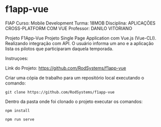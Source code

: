 # f1app-vue

FIAP 
Curso: Mobile Development
Turma: 18MOB
Disciplina: APLICAÇÕES CROSS-PLATFORM COM VUE
Professor: DANILO VITORIANO

Projeto F1App-Vue
Projeto Single Page Application com Vue.js (Vue-CLI). Realizando integração com API.
O usuário informa um ano e a aplicação lista os pilotos que participaram daquela temporada.

Instruçoes: 

Link do Projeto: 
https://github.com/RodSystems/f1app-vue

Criar uma cópia de trabalho para um repositório local executando o comando:
```
git clone https://github.com/RodSystems/f1app-vue
```

Dentro da pasta onde foi clonado o projeto executar os comandos:
```
npm install

npm run serve
```
